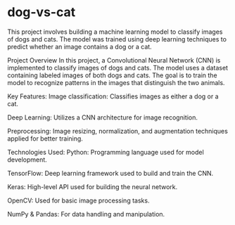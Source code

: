 # dog-vs-cat
This project involves building a machine learning model to classify images of dogs and cats. The model was trained using deep learning techniques to predict whether an image contains a dog or a cat.

Project Overview
In this project, a Convolutional Neural Network (CNN) is implemented to classify images of dogs and cats. The model uses a dataset containing labeled images of both dogs and cats. The goal is to train the model to recognize patterns in the images that distinguish the two animals.

Key Features:
Image classification: Classifies images as either a dog or a cat.

Deep Learning: Utilizes a CNN architecture for image recognition.

Preprocessing: Image resizing, normalization, and augmentation techniques applied for better training.

Technologies Used:
Python: Programming language used for model development.

TensorFlow: Deep learning framework used to build and train the CNN.

Keras: High-level API used for building the neural network.

OpenCV: Used for basic image processing tasks.

NumPy & Pandas: For data handling and manipulation.

